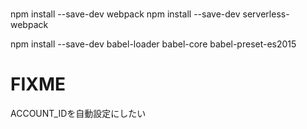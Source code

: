 # 


npm install --save-dev webpack
npm install --save-dev serverless-webpack

npm install --save-dev babel-loader babel-core babel-preset-es2015



# FIXME 
ACCOUNT_IDを自動設定にしたい

